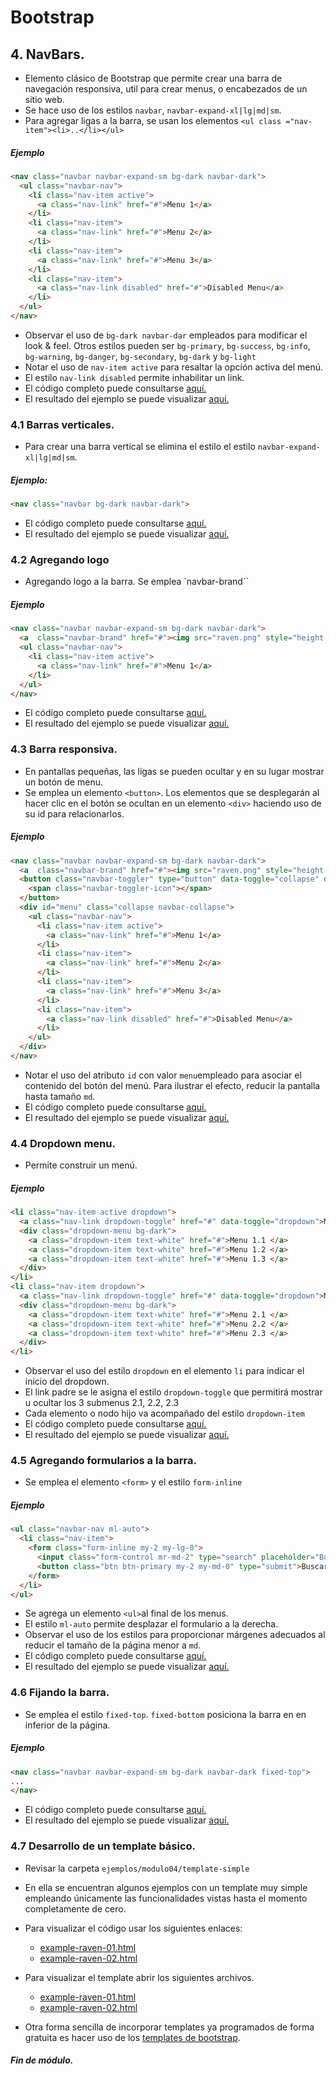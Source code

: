 ﻿# Bootstrap
## 4. NavBars.
* Elemento clásico de Bootstrap que permite crear una barra de navegación responsiva, util para crear menus, o encabezados de un sitio web.
* Se hace uso de los estilos `navbar`, `navbar-expand-xl|lg|md|sm`.
* Para agregar ligas a la barra, se usan los elementos `<ul class ="nav-item"><li>..</li></ul>`
##### Ejemplo
```html
<nav class="navbar navbar-expand-sm bg-dark navbar-dark">
  <ul class="navbar-nav">
    <li class="nav-item active">
      <a class="nav-link" href="#">Menu 1</a>
    </li>
    <li class="nav-item">
      <a class="nav-link" href="#">Menu 2</a>
    </li>
    <li class="nav-item">
      <a class="nav-link" href="#">Menu 3</a>
    </li>
    <li class="nav-item">
      <a class="nav-link disabled" href="#">Disabled Menu</a>
    </li>
  </ul>
</nav>
```
* Observar el uso de `bg-dark navbar-dar` empleados para modificar el look & feel.  Otros estilos pueden ser `bg-primary`, `bg-success`, `bg-info`, `bg-warning`, `bg-danger`, `bg-secondary`, `bg-dark` y `bg-light`
* Notar el uso de `nav-item active` para resaltar la opción activa del menú.
* El estilo `nav-link disabled`  permite inhabilitar un link.
* El  código completo puede consultarse [aquí.](../ejemplos/modulo04/navbar-example-01.html)
* El resultado del ejemplo se puede visualizar [aquí.](https://jorgerdc.github.io/tutoriales/bootstrap/ejemplos/modulo04/navbar-example-01.html)
### 4.1 Barras verticales.
* Para crear una barra vertical se elimina el estilo el estilo `navbar-expand-xl|lg|md|sm`.  
##### Ejemplo: 
```html
<nav class="navbar bg-dark navbar-dark">
```
* El  código completo puede consultarse [aquí.](../ejemplos/modulo04/navbar-example-02.html)
* El resultado del ejemplo se puede visualizar [aquí.](https://jorgerdc.github.io/tutoriales/bootstrap/ejemplos/modulo04/navbar-example-02.html)
### 4.2 Agregando logo
*  Agregando logo a la barra.  Se emplea `navbar-brand``
##### Ejemplo
```html
<nav class="navbar navbar-expand-sm bg-dark navbar-dark">
  <a  class="navbar-brand" href="#"><img src="raven.png" style="height:25px;"></a>
  <ul class="navbar-nav">
    <li class="nav-item active">
      <a class="nav-link" href="#">Menu 1</a>
    </li>
  </ul>
</nav>
```
* El  código completo puede consultarse [aquí.](../ejemplos/modulo04/navbar-example-03.html)
* El resultado del ejemplo se puede visualizar [aquí.](https://jorgerdc.github.io/tutoriales/bootstrap/ejemplos/modulo04/navbar-example-03.html)
### 4.3 Barra responsiva.
* En pantallas pequeñas, las ligas se pueden ocultar y en su lugar mostrar un botón  de menu.
* Se emplea un elemento `<button>`.   Los elementos que se desplegarán al hacer clic en el botón se ocultan en un elemento `<div>` haciendo uso de su id para relacionarlos.
##### Ejemplo
```html
<nav class="navbar navbar-expand-sm bg-dark navbar-dark">
  <a  class="navbar-brand" href="#"><img src="raven.png" style="height:25px;"></a>
  <button class="navbar-toggler" type="button" data-toggle="collapse" data-target="#menu">
    <span class="navbar-toggler-icon"></span>
  </button>
  <div id="menu" class="collapse navbar-collapse">
    <ul class="navbar-nav">
      <li class="nav-item active">
        <a class="nav-link" href="#">Menu 1</a>
      </li>
      <li class="nav-item">
        <a class="nav-link" href="#">Menu 2</a>
      </li>
      <li class="nav-item">
        <a class="nav-link" href="#">Menu 3</a>
      </li>
      <li class="nav-item">
        <a class="nav-link disabled" href="#">Disabled Menu</a>
      </li>
    </ul>
  </div>
</nav>
```
* Notar el uso del atributo `id` con valor `menu`empleado para asociar el contenido del botón del menú.  Para ilustrar el efecto,  reducir la pantalla  hasta tamaño `md`.
* El  código completo puede consultarse [aquí.](../ejemplos/modulo04/navbar-example-04.html)
* El resultado del ejemplo se puede visualizar [aquí.](https://jorgerdc.github.io/tutoriales/bootstrap/ejemplos/modulo04/navbar-example-04.html)
### 4.4 Dropdown menu.
* Permite construir un menú.
##### Ejemplo
```html
<li class="nav-item active dropdown">
  <a class="nav-link dropdown-toggle" href="#" data-toggle="dropdown">Menu 1</a>
  <div class="dropdown-menu bg-dark">
    <a class="dropdown-item text-white" href="#">Menu 1.1 </a>
    <a class="dropdown-item text-white" href="#">Menu 1.2 </a>
    <a class="dropdown-item text-white" href="#">Menu 1.3 </a>
  </div>
</li>
<li class="nav-item dropdown">
  <a class="nav-link dropdown-toggle" href="#" data-toggle="dropdown">Menu 2</a>
  <div class="dropdown-menu bg-dark">
    <a class="dropdown-item text-white" href="#">Menu 2.1 </a>
    <a class="dropdown-item text-white" href="#">Menu 2.2 </a>
    <a class="dropdown-item text-white" href="#">Menu 2.3 </a>
  </div>
</li>
```
* Observar el uso del estilo `dropdown` en el elemento `li` para indicar el inicio del dropdown.
* El link padre se le asigna el estilo `dropdown-toggle` que permitirá mostrar u ocultar los 3 submenus 2.1, 2.2, 2.3
* Cada elemento o nodo hijo va acompañado del estilo `dropdown-item`
* El  código completo puede consultarse [aquí.](../ejemplos/modulo04/navbar-example-05.html)
* El resultado del ejemplo se puede visualizar [aquí.](https://jorgerdc.github.io/tutoriales/bootstrap/ejemplos/modulo04/navbar-example-05.html)
### 4.5 Agregando formularios a la barra.
* Se emplea el elemento `<form>` y el estilo `form-inline`
##### Ejemplo
```html
<ul class="navbar-nav ml-auto">
  <li class="nav-item">
    <form class="form-inline my-2 my-lg-0">
      <input class="form-control mr-md-2" type="search" placeholder="Buscar.." aria-label="Buscar">
      <button class="btn btn-primary my-2 my-md-0" type="submit">Buscar</button>
    </form>
  </li>
</ul>
```
* Se agrega un elemento `<ul>`al final de los menus. 
* El estilo `ml-auto` permite desplazar el formulario a la derecha.
* Observar el uso de los estilos para proporcionar márgenes adecuados al reducir el tamaño de la página  menor a `md`.
* El  código completo puede consultarse [aquí.](../ejemplos/modulo04/navbar-example-06.html)
* El resultado del ejemplo se puede visualizar [aquí.](https://jorgerdc.github.io/tutoriales/bootstrap/ejemplos/modulo04/navbar-example-06.html)
### 4.6 Fijando la barra.
* Se emplea el estilo `fixed-top`. `fixed-bottom`   posiciona la barra en en inferior de la página.
##### Ejemplo
```html
<nav class="navbar navbar-expand-sm bg-dark navbar-dark fixed-top">
...
</nav>
```
* El  código completo puede consultarse [aquí.](../ejemplos/modulo04/navbar-example-07.html)
* El resultado del ejemplo se puede visualizar [aquí.](https://jorgerdc.github.io/tutoriales/bootstrap/ejemplos/modulo04/navbar-example-07.html)
### 4.7 Desarrollo de un template básico.
* Revisar la carpeta `ejemplos/modulo04/template-simple`
* En ella se encuentran algunos ejemplos con un template muy simple empleando únicamente las funcionalidades vistas hasta el momento completamente de cero.
* Para visualizar el código usar los siguientes enlaces:
	* [example-raven-01.html](../ejemplos/modulo04/example-raven-01.html)
	* [example-raven-02.html](../ejemplos/modulo04/example-raven-02.html)
* Para visualizar el template abrir los siguientes archivos.
	* [example-raven-01.html](https://jorgerdc.github.io/tutoriales/bootstrap/ejemplos/modulo04/template-simple/example-raven-01.html)
	* [example-raven-02.html](https://jorgerdc.github.io/tutoriales/bootstrap/ejemplos/modulo04/template-simple/example-raven-02.html)

* Otra forma sencilla de incorporar templates ya programados de forma gratuita  es hacer uso de los [templates de bootstrap](https://getbootstrap.com/docs/4.5/examples/).
##### Fin de módulo.
